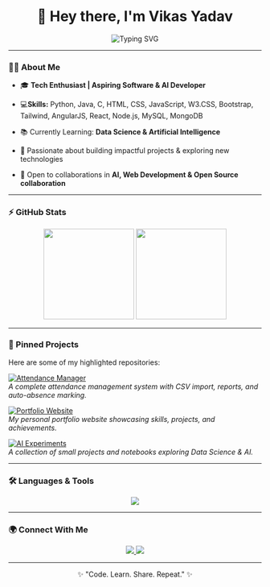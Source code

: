 <!-- Profile README -->

<h1 align="center">👋 Hey there, I'm Vikas Yadav</h1>

<p align="center">
  <img src="https://readme-typing-svg.herokuapp.com?font=Fira+Code&size=22&duration=3000&pause=1000&color=00F7FF&center=true&vCenter=true&width=1000&background=00000000&lines=🎓+Tech+Enthusiast+%7C+Aspiring+Software+%26+AI+Developer;💻+Skilled+in+Python%2C+Java%2C+C%2C+HTML%2C+CSS%2C+JavaScript%2C+Bootstrap%2C+AngularJS;📚+Currently+Learning+Data+Science+%26+Artificial+Intelligence;🚀+Passionate+About+Building+Impactful+Projects+%26+Exploring+New+Technologies;🤝+Open+to+Collaborations+in+AI%2C+Web+Development+%26+Open+Source" alt="Typing SVG" />
</p>


---

### 👨‍💻 About Me  
- 🎓 <b>Tech Enthusiast | Aspiring Software & AI Developer</b>
- 💻**Skills:** Python, Java, C, HTML, CSS, JavaScript, W3.CSS, Bootstrap, Tailwind, AngularJS, React, Node.js, MySQL, MongoDB

- 📚 Currently Learning: **Data Science & Artificial Intelligence**  
- 🚀 Passionate about building impactful projects & exploring new technologies  
- 🤝 Open to collaborations in **AI, Web Development & Open Source collaboration**  

---

### ⚡ GitHub Stats  
<div align="center">
  <img src="https://github-readme-stats.vercel.app/api?username=Vikas-Yadav-6696&show_icons=true&theme=tokyonight" height="180em" />
  <img src="https://github-readme-streak-stats.herokuapp.com/?user=Vikas-Yadav-6696&theme=tokyonight" height="180em" />
</div>

---

### 📌 Pinned Projects  
Here are some of my highlighted repositories:  

[![Attendance Manager](https://img.shields.io/badge/Repo-Attendance_Manager-blue?style=for-the-badge&logo=github)](https://github.com/Vikas-Yadav-6696/Attendance-Manager)  
_A complete attendance management system with CSV import, reports, and auto-absence marking._  

[![Portfolio Website](https://img.shields.io/badge/Repo-Portfolio_Website-green?style=for-the-badge&logo=github)](https://github.com/Vikas-Yadav-6696/Portfolio-Website)  
_My personal portfolio website showcasing skills, projects, and achievements._  

[![AI Experiments](https://img.shields.io/badge/Repo-AI_Experiments-purple?style=for-the-badge&logo=github)](https://github.com/Vikas-Yadav-6696/AI-Experiments)  
_A collection of small projects and notebooks exploring Data Science & AI._  

---

### 🛠️ Languages & Tools  

<p align="center">
  <img src="https://skillicons.dev/icons?i=python,java,c,html,css,javascript,bootstrap,tailwind,angular,react,nodejs,mysql,mongodb,git,github,vscode,pycharm" />
</p>



---

### 🌍 Connect With Me  
<p align="center">
  <a href="https://github.com/Vikas-Yadav-6696">
    <img src="https://img.shields.io/badge/GitHub-000?style=for-the-badge&logo=github&logoColor=white" />
  </a>
  <a href="https://linkedin.com/in/your-link">
    <img src="https://img.shields.io/badge/LinkedIn-0077B5?style=for-the-badge&logo=linkedin&logoColor=white" />
  </a>
</p>

---

<p align="center">✨ "Code. Learn. Share. Repeat." ✨</p>
